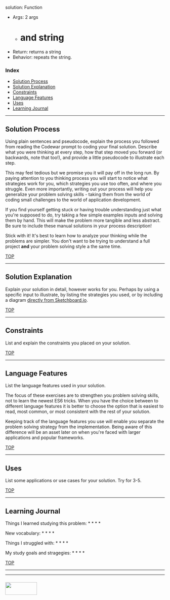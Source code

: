 
solution: Function
* Args: 2 args
  * # and string
* Return: returns a string
* Behavior: repeats the string.


### Index
* [Solution Process](#solution-process)
* [Solution Explanation](#solution-explanation)
* [Constraints](#constraints)  
* [Language Features](#language-features)
* [Uses](#uses)
* [Learning Journal](#learning-journal)

---

## Solution Process

Using plain sentences and pseudocode, explain the process you followed from reading the Codewar prompt to coding your final solution.  Describe what you were thinking at every step, how that step moved you forward (or backwards, note that too!), and provide a little pseudocode to illustrate each step.

This may feel tedious but we promise you it will pay off in the long run.  By paying attention to you thinking process you will start to notice what strategies work for you, which strategies you use too often, and where you struggle.  Even more importantly, writing out your process will help you generalize your problem solving skills - taking them from the world of coding small challenges to the world of application development.

If you find yourself getting stuck or having trouble understanding just what you're supposed to do, try taking a few simple examples inputs and solving them by hand.  This will make the problem more tangible and less abstract.  Be sure to include these manual solutions in your process description!

Stick with it!  It's best to learn how to analyze your thinking while the problems are simpler.  You don't want to be trying to understand a full project __and__ your problem solving style a the same time.

[TOP](#index)

---

## Solution Explanation

Explain your solution in detail, however works for you.  Perhaps by using a specific input to illustrate, by listing the strategies you used, or by including a diagram [directly from Sketchboard.io](https://sketchboard.io/blog/2014/03/06/github-sketchboard.html).

[TOP](#index)

---

## Constraints

List and explain the constraints you placed on your solution.


[TOP](#index)
___

## Language Features

List the language features used in your solution.

The focus of these exercises are to strengthen you problem solving skills, not to learn the newest ES6 tricks. When you have the choice between to different language features it is better to choose the option that is easiest to read, most common, or most consistent with the rest of your solution.  

Keeping track of the language features you use will enable you separate the problem solving strategy from the implementation.  Being aware of this difference will be an asset later on when you're faced with larger applications and popular frameworks.

[TOP](#index)

---
## Uses

List some applications or use cases for your solution.  Try for 3-5.


[TOP](#index)

---

## Learning Journal

Things I learned studying this problem:
* 
*
*
*

New vocabulary:
* 
* 
*
*

Things I struggled with:
* 
* 
* 
* 

My study goals and stragegies:
* 
* 
* 
*


[TOP](#index)

___
___
### <a href="http://elewa.education/blog" target="_blank"><img src="https://user-images.githubusercontent.com/18554853/34921062-506450ae-f97d-11e7-875f-6feeb26ad72d.png" width="100" height="40"/></a>

